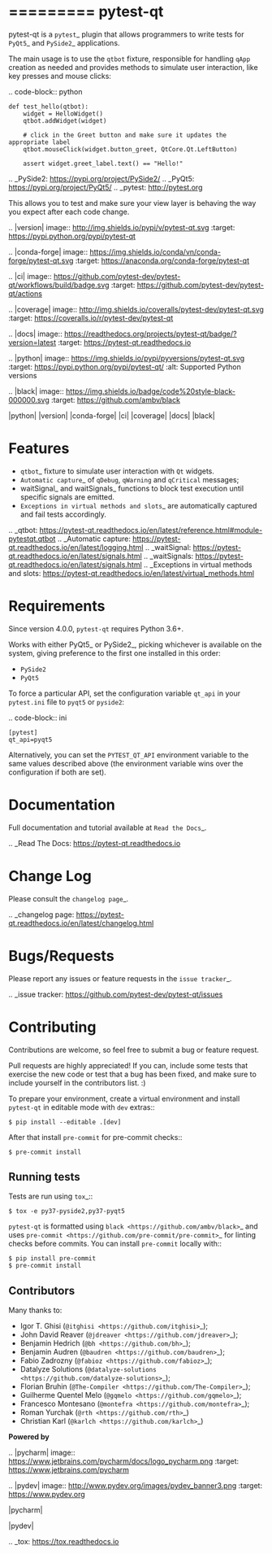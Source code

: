 =========
pytest-qt
=========

pytest-qt is a `pytest`_ plugin that allows programmers to write tests
for `PyQt5`_ and `PySide2`_ applications.

The main usage is to use the ``qtbot`` fixture, responsible for handling ``qApp``
creation as needed and provides methods to simulate user interaction,
like key presses and mouse clicks:


.. code-block:: python

    def test_hello(qtbot):
        widget = HelloWidget()
        qtbot.addWidget(widget)

        # click in the Greet button and make sure it updates the appropriate label
        qtbot.mouseClick(widget.button_greet, QtCore.Qt.LeftButton)

        assert widget.greet_label.text() == "Hello!"


.. _PySide2: https://pypi.org/project/PySide2/
.. _PyQt5: https://pypi.org/project/PyQt5/
.. _pytest: http://pytest.org

This allows you to test and make sure your view layer is behaving the way you expect after each code change.

.. |version| image:: http://img.shields.io/pypi/v/pytest-qt.svg
  :target: https://pypi.python.org/pypi/pytest-qt

.. |conda-forge| image:: https://img.shields.io/conda/vn/conda-forge/pytest-qt.svg
    :target: https://anaconda.org/conda-forge/pytest-qt

.. |ci| image:: https://github.com/pytest-dev/pytest-qt/workflows/build/badge.svg
  :target: https://github.com/pytest-dev/pytest-qt/actions

.. |coverage| image:: http://img.shields.io/coveralls/pytest-dev/pytest-qt.svg
  :target: https://coveralls.io/r/pytest-dev/pytest-qt

.. |docs| image:: https://readthedocs.org/projects/pytest-qt/badge/?version=latest
  :target: https://pytest-qt.readthedocs.io

.. |python| image:: https://img.shields.io/pypi/pyversions/pytest-qt.svg
  :target: https://pypi.python.org/pypi/pytest-qt/
  :alt: Supported Python versions

.. |black| image:: https://img.shields.io/badge/code%20style-black-000000.svg
  :target: https://github.com/ambv/black

|python| |version| |conda-forge| |ci| |coverage| |docs| |black|


Features
========

- `qtbot`_ fixture to simulate user interaction with ``Qt`` widgets.
- `Automatic capture`_ of ``qDebug``, ``qWarning`` and ``qCritical`` messages;
- waitSignal_ and waitSignals_ functions to block test execution until specific
  signals are emitted.
- `Exceptions in virtual methods and slots`_ are automatically captured and
  fail tests accordingly.

.. _qtbot: https://pytest-qt.readthedocs.io/en/latest/reference.html#module-pytestqt.qtbot
.. _Automatic capture: https://pytest-qt.readthedocs.io/en/latest/logging.html
.. _waitSignal: https://pytest-qt.readthedocs.io/en/latest/signals.html
.. _waitSignals: https://pytest-qt.readthedocs.io/en/latest/signals.html
.. _Exceptions in virtual methods and slots: https://pytest-qt.readthedocs.io/en/latest/virtual_methods.html

Requirements
============

Since version 4.0.0, ``pytest-qt`` requires Python 3.6+.

Works with either PyQt5_ or PySide2_, picking whichever
is available on the system, giving preference to the first one installed in
this order:

- ``PySide2``
- ``PyQt5``

To force a particular API, set the configuration variable ``qt_api`` in your ``pytest.ini`` file to
``pyqt5`` or ``pyside2``:

.. code-block:: ini

    [pytest]
    qt_api=pyqt5


Alternatively, you can set the ``PYTEST_QT_API`` environment
variable to the same values described above (the environment variable wins over the configuration
if both are set).


Documentation
=============

Full documentation and tutorial available at `Read the Docs`_.

.. _Read The Docs: https://pytest-qt.readthedocs.io

Change Log
==========

Please consult the `changelog page`_.

.. _changelog page: https://pytest-qt.readthedocs.io/en/latest/changelog.html

Bugs/Requests
=============

Please report any issues or feature requests in the `issue tracker`_.

.. _issue tracker: https://github.com/pytest-dev/pytest-qt/issues

Contributing
============

Contributions are welcome, so feel free to submit a bug or feature
request.

Pull requests are highly appreciated! If you
can, include some tests that exercise the new code or test that a bug has been
fixed, and make sure to include yourself in the contributors list. :)

To prepare your environment, create a virtual environment and install ``pytest-qt`` in editable mode with ``dev``
extras::

    $ pip install --editable .[dev]

After that install ``pre-commit`` for pre-commit checks::

    $ pre-commit install

Running tests
-------------

Tests are run using `tox`_::

    $ tox -e py37-pyside2,py37-pyqt5

``pytest-qt`` is formatted using `black <https://github.com/ambv/black>`_ and uses
`pre-commit <https://github.com/pre-commit/pre-commit>`_ for linting checks before commits. You
can install ``pre-commit`` locally with::

    $ pip install pre-commit
    $ pre-commit install


Contributors
------------

Many thanks to:

- Igor T. Ghisi (`@itghisi <https://github.com/itghisi>`_);
- John David Reaver (`@jdreaver <https://github.com/jdreaver>`_);
- Benjamin Hedrich (`@bh <https://github.com/bh>`_);
- Benjamin Audren (`@baudren <https://github.com/baudren>`_);
- Fabio Zadrozny (`@fabioz <https://github.com/fabioz>`_);
- Datalyze Solutions (`@datalyze-solutions <https://github.com/datalyze-solutions>`_);
- Florian Bruhin (`@The-Compiler <https://github.com/The-Compiler>`_);
- Guilherme Quentel Melo (`@gqmelo <https://github.com/gqmelo>`_);
- Francesco Montesano (`@montefra <https://github.com/montefra>`_);
- Roman Yurchak (`@rth <https://github.com/rth>`_)
- Christian Karl (`@karlch <https://github.com/karlch>`_)

**Powered by**

.. |pycharm| image:: https://www.jetbrains.com/pycharm/docs/logo_pycharm.png
  :target: https://www.jetbrains.com/pycharm

.. |pydev| image:: http://www.pydev.org/images/pydev_banner3.png
  :target: https://www.pydev.org

|pycharm|

|pydev|

.. _tox: https://tox.readthedocs.io
